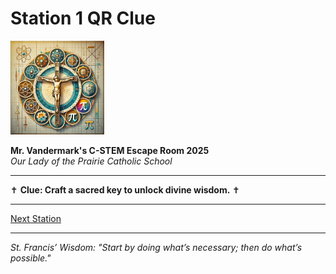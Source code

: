 # Station 1 QR Clue

<img src="https://raw.githubusercontent.com/bonJoeV/C-STEM-Curriculum/refs/heads/main/logo.jpg" width="150" height="150" alt="Our Lady of the Prairie Catholic School Logo">

**Mr. Vandermark's C-STEM Escape Room 2025**  
*Our Lady of the Prairie Catholic School*

---

✝ **Clue: Craft a sacred key to unlock divine wisdom.** ✝

---

[Next Station](https://bonjoev.github.io/C-STEM-Curriculum/Resources/CSTEM_Escape_Room/Mission_to_Unlock_the_Cathedral_Code/station2-handout-lh2dun)

---

*St. Francis’ Wisdom: "Start by doing what’s necessary; then do what’s possible."*